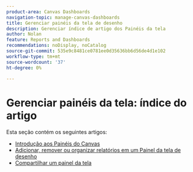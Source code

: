 ```yaml
---
product-area: Canvas Dashboards
navigation-topic: manage-canvas-dashboards
title: Gerenciar painéis da tela de desenho
description: Gerenciar índice de artigo dos Painéis da tela
author: Nolan
feature: Reports and Dashboards
recommendations: noDisplay, noCatalog
source-git-commit: 535e9c8481ce0781ee0d35636bb6d56de4d1e102
workflow-type: tm+mt
source-wordcount: '37'
ht-degree: 0%

---
```


# Gerenciar painéis da tela: índice do artigo

Esta seção contém os seguintes artigos:

* [Introdução aos Painéis do Canvas](/help/quicksilver/reports-and-dashboards/canvas-dashboards/manage-canvas-dashboards/get-started-canvas-dashboards.md)
* [Adicionar, remover ou organizar relatórios em um Painel da tela de desenho](/help/quicksilver/reports-and-dashboards/canvas-dashboards/manage-canvas-dashboards/add-remove-arrange-reports.md)
* [Compartilhar um painel da tela](/help/quicksilver/reports-and-dashboards/canvas-dashboards/manage-canvas-dashboards/share-canvas-dashboard.md)
